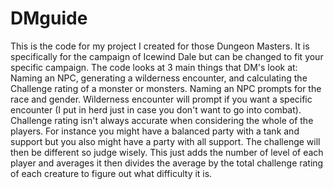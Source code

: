 # DMguide
This is the code for my project I created for those Dungeon Masters. It is specifically for the campaign of Icewind Dale but can be changed to fit your specific campaign.
The code looks at 3 main things that DM's look at: Naming an NPC, generating a wilderness encounter, and calculating the Challenge rating of a monster or monsters.
Naming an NPC prompts for the race and gender. Wilderness encounter will prompt if you want a specific encounter (I put in herd just in case you don't want to go into combat). 
Challenge rating isn't always accurate when considering the whole of the players. For instance you might have a balanced party with a tank and support but you also might have a party with all support. The challenge will then be different so judge wisely. This just adds the number of level of each player and averages it then divides the average by the total challenge rating of each creature to figure out what difficulty it is.
